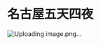 # 名古屋五天四夜

![Uploading image.png…](https://github.com/user-attachments/assets/441a6347-45d8-499d-82a3-b929090a65b1)

